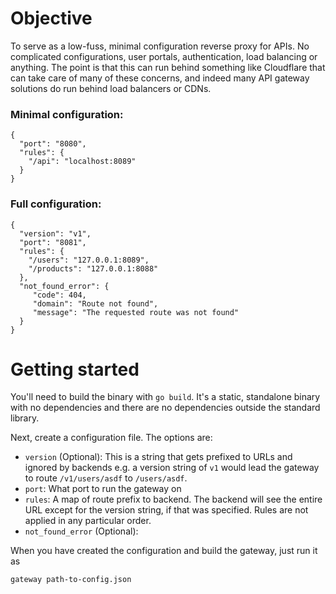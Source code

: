 # Objective

To serve as a low-fuss, minimal configuration reverse proxy for APIs. No complicated configurations, user portals, authentication, load balancing or anything. The point is that this can run behind something like Cloudflare that can take care of many of these concerns, and indeed many API gateway solutions do run behind load balancers or CDNs.

### Minimal configuration:

```
{
  "port": "8080",
  "rules": {
    "/api": "localhost:8089"
  }
}
```

### Full configuration:

```
{
  "version": "v1",
  "port": "8081",
  "rules": {
    "/users": "127.0.0.1:8089",
    "/products": "127.0.0.1:8088"
  },
  "not_found_error": {
     "code": 404,
     "domain": "Route not found",
     "message": "The requested route was not found"
  }
}
```

# Getting started

You'll need to build the binary with `go build`. It's a static, standalone binary with no dependencies and there are no dependencies outside the standard library.

Next, create a configuration file. The options are:

* `version` (Optional): This is a string that gets prefixed to URLs and ignored by backends e.g. a version string of `v1` would lead the gateway to route `/v1/users/asdf` to `/users/asdf`.
* `port`: What port to run the gateway on
* `rules`: A map of route prefix to backend. The backend will see the entire URL except for the version string, if that was specified. Rules are not applied in any particular order.
* `not_found_error` (Optional):

When you have created the configuration and build the gateway, just run it as

```
gateway path-to-config.json
```